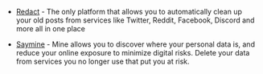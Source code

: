 * [Redact](https://redact.dev/) - The only platform that allows you to automatically clean up your old posts from services like Twitter, Reddit, Facebook, Discord and more all in one place

* [Saymine](https://www.saymine.com/) - Mine allows you to discover where your personal data is, and reduce your online exposure to minimize digital risks. Delete your data from services you no longer use that put you at risk.